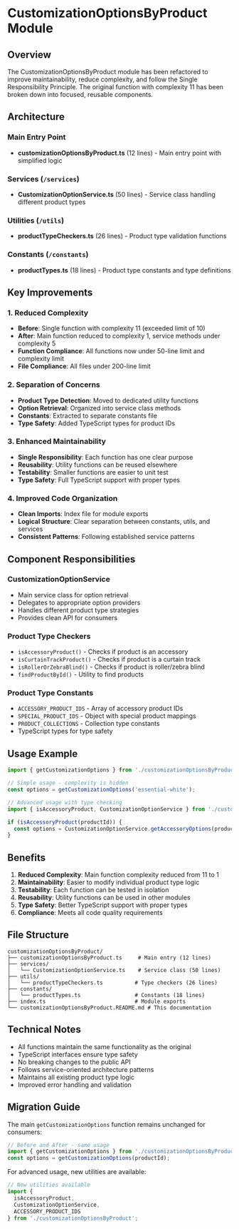 # CustomizationOptionsByProduct Module

## Overview
The CustomizationOptionsByProduct module has been refactored to improve maintainability, reduce complexity, and follow the Single Responsibility Principle. The original function with complexity 11 has been broken down into focused, reusable components.

## Architecture

### Main Entry Point
- **customizationOptionsByProduct.ts** (12 lines) - Main entry point with simplified logic

### Services (`/services`)
- **CustomizationOptionService.ts** (50 lines) - Service class handling different product types

### Utilities (`/utils`)
- **productTypeCheckers.ts** (26 lines) - Product type validation functions

### Constants (`/constants`)
- **productTypes.ts** (18 lines) - Product type constants and type definitions

## Key Improvements

### 1. Reduced Complexity
- **Before**: Single function with complexity 11 (exceeded limit of 10)
- **After**: Main function reduced to complexity 1, service methods under complexity 5
- **Function Compliance**: All functions now under 50-line limit and complexity limit
- **File Compliance**: All files under 200-line limit

### 2. Separation of Concerns
- **Product Type Detection**: Moved to dedicated utility functions
- **Option Retrieval**: Organized into service class methods
- **Constants**: Extracted to separate constants file
- **Type Safety**: Added TypeScript types for product IDs

### 3. Enhanced Maintainability
- **Single Responsibility**: Each function has one clear purpose
- **Reusability**: Utility functions can be reused elsewhere
- **Testability**: Smaller functions are easier to unit test
- **Type Safety**: Full TypeScript support with proper types

### 4. Improved Code Organization
- **Clean Imports**: Index file for module exports
- **Logical Structure**: Clear separation between constants, utils, and services
- **Consistent Patterns**: Following established service patterns

## Component Responsibilities

### CustomizationOptionService
- Main service class for option retrieval
- Delegates to appropriate option providers
- Handles different product type strategies
- Provides clean API for consumers

### Product Type Checkers
- `isAccessoryProduct()` - Checks if product is an accessory
- `isCurtainTrackProduct()` - Checks if product is a curtain track
- `isRollerOrZebraBlind()` - Checks if product is roller/zebra blind
- `findProductById()` - Utility to find products

### Product Type Constants
- `ACCESSORY_PRODUCT_IDS` - Array of accessory product IDs
- `SPECIAL_PRODUCT_IDS` - Object with special product mappings
- `PRODUCT_COLLECTIONS` - Collection type constants
- TypeScript types for type safety

## Usage Example

```typescript
import { getCustomizationOptions } from './customizationOptionsByProduct';

// Simple usage - complexity is hidden
const options = getCustomizationOptions('essential-white');

// Advanced usage with type checking
import { isAccessoryProduct, CustomizationOptionService } from './customizationOptionsByProduct';

if (isAccessoryProduct(productId)) {
  const options = CustomizationOptionService.getAccessoryOptions(productId);
}
```

## Benefits

1. **Reduced Complexity**: Main function complexity reduced from 11 to 1
2. **Maintainability**: Easier to modify individual product type logic
3. **Testability**: Each function can be tested in isolation
4. **Reusability**: Utility functions can be used in other modules
5. **Type Safety**: Better TypeScript support with proper types
6. **Compliance**: Meets all code quality requirements

## File Structure
```
customizationOptionsByProduct/
├── customizationOptionsByProduct.ts     # Main entry (12 lines)
├── services/
│   └── CustomizationOptionService.ts    # Service class (50 lines)
├── utils/
│   └── productTypeCheckers.ts          # Type checkers (26 lines)
├── constants/
│   └── productTypes.ts                 # Constants (18 lines)
├── index.ts                            # Module exports
└── customizationOptionsByProduct.README.md # This documentation
```

## Technical Notes

- All functions maintain the same functionality as the original
- TypeScript interfaces ensure type safety
- No breaking changes to the public API
- Follows service-oriented architecture patterns
- Maintains all existing product type logic
- Improved error handling and validation

## Migration Guide

The main `getCustomizationOptions` function remains unchanged for consumers:

```typescript
// Before and After - same usage
import { getCustomizationOptions } from './customizationOptionsByProduct';
const options = getCustomizationOptions(productId);
```

For advanced usage, new utilities are available:

```typescript
// New utilities available
import { 
  isAccessoryProduct, 
  CustomizationOptionService,
  ACCESSORY_PRODUCT_IDS 
} from './customizationOptionsByProduct';
``` 